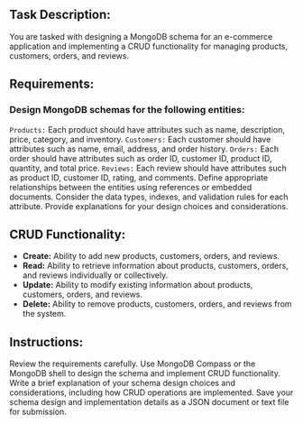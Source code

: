 ## Task Description:
You are tasked with designing a MongoDB schema for an e-commerce application and implementing a CRUD functionality for managing products, customers, orders, and reviews.

## Requirements:
### Design MongoDB schemas for the following entities:
`Products:` Each product should have attributes such as name, description, price, category, and inventory.
`Customers:` Each customer should have attributes such as name, email, address, and order history.
`Orders:` Each order should have attributes such as order ID, customer ID, product ID, quantity, and total price.
`Reviews:` Each review should have attributes such as product ID, customer ID, rating, and comments.
Define appropriate relationships between the entities using references or embedded documents.
Consider the data types, indexes, and validation rules for each attribute.
Provide explanations for your design choices and considerations.

## CRUD Functionality:
- **Create:** Ability to add new products, customers, orders, and reviews.
- **Read:** Ability to retrieve information about products, customers, orders, and reviews individually or collectively.
- **Update:** Ability to modify existing information about products, customers, orders, and reviews.
- **Delete:** Ability to remove products, customers, orders, and reviews from the system.

## Instructions:
Review the requirements carefully.
Use MongoDB Compass or the MongoDB shell to design the schema and implement CRUD functionality.
Write a brief explanation of your schema design choices and considerations, including how CRUD operations are implemented.
Save your schema design and implementation details as a JSON document or text file for submission.
